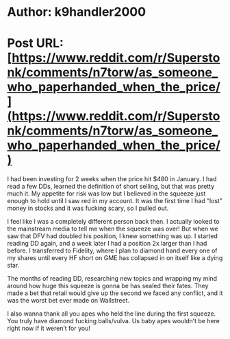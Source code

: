 # Author: k9handler2000
# Post URL: [https://www.reddit.com/r/Superstonk/comments/n7torw/as_someone_who_paperhanded_when_the_price/](https://www.reddit.com/r/Superstonk/comments/n7torw/as_someone_who_paperhanded_when_the_price/)


I had been investing for 2 weeks when the price hit $480 in January. I had read a few DDs, learned the definition of short selling, but that was pretty much it. My appetite for risk was low but I believed in the squeeze just enough to hold until I saw red in my account. It was the first time I had “lost” money in stocks and it was fucking scary, so I pulled out.

I feel like I was a completely different person back then. I actually looked to the mainstream media to tell me when the squeeze was over! But when we saw that DFV had doubled his position, I knew something was up. I started reading DD again, and a week later I had a position 2x larger than I had before. I transferred to Fidelity, where I plan to diamond hand every one of my shares until every HF short on GME has collapsed in on itself like a dying star.

The months of reading DD, researching new topics and wrapping my mind around how huge this squeeze is gonna be has sealed their fates. They made a bet that retail would give up the second we faced any conflict, and it was the worst bet ever made on Wallstreet.

I also wanna thank all you apes who held the line during the first squeeze. You truly have diamond fucking balls/vulva. Us baby apes wouldn’t be here right now if it weren’t for you!
